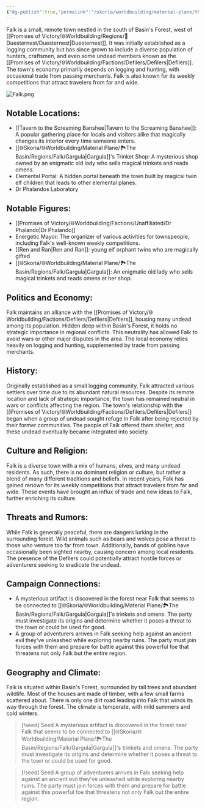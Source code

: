```yaml
---
{"dg-publish":true,"permalink":"/skoria/worldbuilding/material-plane/the-basin/regions/falk/falk/","title":"Falk","noteIcon":"Settlement","created":"2023-05-21T22:24:00.043+02:00","updated":"2023-05-24T23:09:16.898+02:00"}
---
```



Falk is a small, remote town nestled in the south of Basin's Forest, west of [[Promises of Victory/🌐Worldbuilding/Regions/🏰Duesternest/Duesternest\|Duesternest]]. It was initially established as a logging community but has since grown to include a diverse population of hunters, craftsmen, and even some undead members known as the [[Promises of Victory/🌐Worldbuilding/Factions/Defilers/Defilers\|Defilers]]. The town's economy primarily depends on logging and hunting, with occasional trade from passing merchants. Falk is also known for its weekly competitions that attract travelers from far and wide.

![Falk.png](/img/user/%F0%9F%8C%90Skoria/Pictures/Falk.png)
## Notable Locations:
- [[Tavern to the Screaming Banshee\|Tavern to the Screaming Banshee]]: A popular gathering place for locals and visitors alike that magically changes its interior every time someone enters.
- [[🌐Skoria/🌐Worldbuilding/Material Plane/🏞️The Basin/Regions/Falk/Gargula\|Gargula]]'s Trinket Shop: A mysterious shop owned by an enigmatic old lady who sells magical trinkets and reads omens.
- Elemental Portal: A hidden portal beneath the town built by magical twin elf children that leads to other elemental planes.
- Dr Phalandos Laboratory

## Notable Figures:
- [[Promises of Victory/🌐Worldbuilding/Factions/Unaffiliated/Dr Phalando\|Dr Phalando]]
- Energetic Mayor: The organizer of various activities for townspeople, including Falk's well-known weekly competitions.
- [[Ren and Ran\|Ren and Ran]]: young elf orphant twins who are magically gifted
- [[🌐Skoria/🌐Worldbuilding/Material Plane/🏞️The Basin/Regions/Falk/Gargula\|Gargula]]: An enigmatic old lady who sells magical trinkets and reads omens at her shop.

## Politics and Economy:
Falk maintains an alliance with the [[Promises of Victory/🌐Worldbuilding/Factions/Defilers/Defilers\|Defilers]], housing many undead among its population. Hidden deep within Basin's Forest, it holds no strategic importance in regional conflicts. This neutrality has allowed Falk to avoid wars or other major disputes in the area. The local economy relies heavily on logging and hunting, supplemented by trade from passing merchants.

## History:
Originally established as a small logging community, Falk attracted various settlers over time due to its abundant natural resources. Despite its remote location and lack of strategic importance, the town has remained neutral in wars or conflicts affecting the region. The town's relationship with the [[Promises of Victory/🌐Worldbuilding/Factions/Defilers/Defilers\|Defilers]] began when a group of undead sought refuge in Falk after being rejected by their former communities. The people of Falk offered them shelter, and these undead eventually became integrated into society.

## Culture and Religion:
Falk is a diverse town with a mix of humans, elves, and many undead residents. As such, there is no dominant religion or culture, but rather a blend of many different traditions and beliefs. In recent years, Falk has gained renown for its weekly competitions that attract travelers from far and wide. These events have brought an influx of trade and new ideas to Falk, further enriching its culture.

## Threats and Rumors:
While Falk is generally peaceful, there are dangers lurking in the surrounding forest. Wild animals such as bears and wolves pose a threat to those who venture too far from town. Additionally, bands of goblins have occasionally been sighted nearby, causing concern among local residents. The presence of the Defilers could potentially attract hostile forces or adventurers seeking to eradicate the undead.

## Campaign Connections:
- A mysterious artifact is discovered in the forest near Falk that seems to be connected to [[🌐Skoria/🌐Worldbuilding/Material Plane/🏞️The Basin/Regions/Falk/Gargula\|Gargula]]'s trinkets and omens. The party must investigate its origins and determine whether it poses a threat to the town or could be used for good.
- A group of adventurers arrives in Falk seeking help against an ancient evil they've unleashed while exploring nearby ruins. The party must join forces with them and prepare for battle against this powerful foe that threatens not only Falk but the entire region.

## Geography and Climate:
Falk is situated within Basin's Forest, surrounded by tall trees and abundant wildlife. Most of the houses are made of timber, with a few small farms scattered about. There is only one dirt road leading into Falk that winds its way through the forest. The climate is temperate, with mild summers and cold winters.

> [!seed] Seed
> A mysterious artifact is discovered in the forest near Falk that seems to be connected to [[🌐Skoria/🌐Worldbuilding/Material Plane/🏞️The Basin/Regions/Falk/Gargula\|Gargula]]'s trinkets and omens. The party must investigate its origins and determine whether it poses a threat to the town or could be used for good.

> [!seed] Seed
> A group of adventurers arrives in Falk seeking help against an ancient evil they've unleashed while exploring nearby ruins. The party must join forces with them and prepare for battle against this powerful foe that threatens not only Falk but the entire region.
